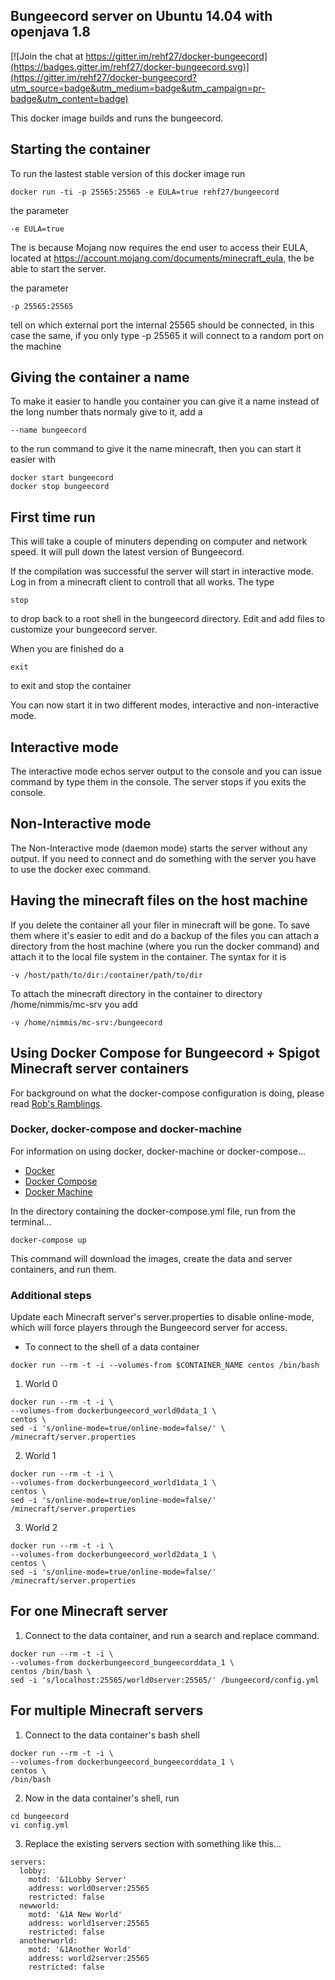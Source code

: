 ## Bungeecord server on Ubuntu 14.04 with openjava 1.8

[![Join the chat at https://gitter.im/rehf27/docker-bungeecord](https://badges.gitter.im/rehf27/docker-bungeecord.svg)](https://gitter.im/rehf27/docker-bungeecord?utm_source=badge&utm_medium=badge&utm_campaign=pr-badge&utm_content=badge)

This docker image builds and runs the bungeecord.

## Starting the container

To run the lastest stable version of this docker image run

	docker run -ti -p 25565:25565 -e EULA=true rehf27/bungeecord

the parameter

	-e EULA=true

The is because Mojang now requires the end user to access their EULA, located at
https://account.mojang.com/documents/minecraft_eula, the be able to start the server.

the parameter

	-p 25565:25565

tell on which external port the internal 25565 should be connected, in this case the same, if
you only type -p 25565 it will connect to a random port on the machine

## Giving the container a name

To make it easier to handle you container you can give it a name instead of the long
number thats normaly give to it, add a

	--name bungeecord

to the run command to give it the name minecraft, then you can start it easier with

	docker start bungeecord
	docker stop bungeecord

## First time run

This will take a couple of minuters depending on computer and network speed. It will pull down
the latest version of Bungeecord.

If the compilation was successful the server will start in interactive mode. Log in from a minecraft
client to controll that all works. The type

	stop

to drop back to a root shell in the bungeecord directory. Edit and add files to customize your
bungeecord server.

When you are finished do a

	exit

to exit and stop the container

You can now start it in two different modes, interactive and non-interactive mode.

## Interactive mode

The interactive mode echos server output to the console and you can issue command by type
them in the console. The server stops if you exits the console.

## Non-Interactive mode

The Non-Interactive mode (daemon mode) starts the server without any output. If you need
to connect and do something with the server you have to use the docker exec command.

## Having the minecraft files on the host machine

If you delete the container all your filer in minecraft will be gone. To save them where it's
easier to edit and do a backup of the files you can attach a directory from the host machine
(where you run the docker command) and attach it to the local file system in the container.
The syntax for it is

	-v /host/path/to/dir:/container/path/to/dir

To attach the minecraft directory in the container to directory /home/nimmis/mc-srv you add

	-v /home/nimmis/mc-srv:/bungeecord

## Using Docker Compose for Bungeecord + Spigot Minecraft server containers

For background on what the docker-compose configuration is doing, please read [Rob's Ramblings](http://blog.irrelevant.com/2015/03/minecraft-spigot-bungeecord-and-docker.html).

### Docker, docker-compose and docker-machine

For information on using docker, docker-machine or docker-compose...

- [Docker](https://docs.docker.com/engine/understanding-docker/)
- [Docker Compose](https://docs.docker.com/compose/overview/)
- [Docker Machine](https://docs.docker.com/machine/overview/)

In the directory containing the docker-compose.yml file, run from the terminal...

```
docker-compose up
```

This command will download the images, create the data and server containers, and run them.

### Additional steps

Update each Minecraft server's server.properties to disable online-mode, which will force players through the Bungeecord server for access.

- To connect to the shell of a data container

```
docker run --rm -t -i --volumes-from $CONTAINER_NAME centos /bin/bash
```

1. World 0

```
docker run --rm -t -i \
--volumes-from dockerbungeecord_world0data_1 \
centos \
sed -i 's/online-mode=true/online-mode=false/' \ /minecraft/server.properties
```
2. World 1

```
docker run --rm -t -i \
--volumes-from dockerbungeecord_world1data_1 \
centos \
sed -i 's/online-mode=true/online-mode=false/' /minecraft/server.properties
```

3. World 2
```
docker run --rm -t -i \
--volumes-from dockerbungeecord_world2data_1 \
centos \
sed -i 's/online-mode=true/online-mode=false/' /minecraft/server.properties
```

## For one Minecraft server

1. Connect to the data container, and run a search and replace command.
```
docker run --rm -t -i \
--volumes-from dockerbungeecord_bungeecorddata_1 \
centos /bin/bash \
sed -i 's/localhost:25565/world0server:25565/' /bungeecord/config.yml
```

## For multiple Minecraft servers
1. Connect to the data container's bash shell
```
docker run --rm -t -i \
--volumes-from dockerbungeecord_bungeecorddata_1 \
centos \
/bin/bash
```

2. Now in the data container's shell, run
```
cd bungeecord
vi config.yml
```

3. Replace the existing servers section with something like this...
```
servers:
  lobby:
    motd: '&1Lobby Server'
    address: world0server:25565
    restricted: false
  newworld:
    motd: '&1A New World'
    address: world1server:25565
    restricted: false
  anotherworld:
    motd: '&1Another World'
    address: world2server:25565
    restricted: false
```
